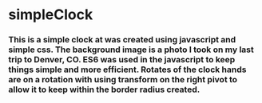# simpleClock

<h3>This is a simple clock at was created using javascript and simple css. The background image is a photo I took on my last trip to Denver, CO.  ES6 was used in the javascript to keep things simple and more efficient. Rotates of the clock hands are on a rotation with using transform on the right pivot to allow it to keep within the border radius created. </h3>
